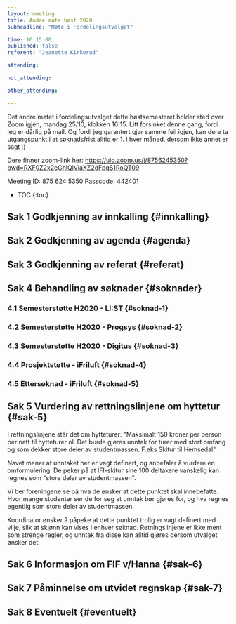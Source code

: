 ```yaml
---
layout: meeting
title: Andre møte høst 2020
subheadline: "Møte i Fordelingsutvalget"

time: 16:15:00
published: false
referent: "Jeanette Kirkerud"

attending:

not_attending:

other_attending:

---
```


Det andre møtet i fordelingsutvalget dette høstsemesteret holder sted over Zoom igjen, mandag 25/10, klokken 16:15.
Litt forsinket denne gang, fordi jeg er dårlig på mail. Og fordi jeg garantert gjør samme feil igjen, 
kan dere ta utgangspunkt i at søknadsfrist alltid er 1. i hver måned, dersom ikke annet er sagt :)

Dere finner zoom-link her:
https://uio.zoom.us/j/8756245350?pwd=RXF0Z2x2eGhlQlViaXZ2dFpqS1RoQT09

Meeting ID: 875 624 5350
Passcode: 442401


* TOC
{:toc}

## Sak 1 Godkjenning av innkalling {#innkalling}

## Sak 2 Godkjenning av agenda {#agenda}

## Sak 3 Godkjenning av referat {#referat}

## Sak 4 Behandling av søknader {#soknader}

### 4.1 Semesterstøtte H2020 - LI:ST {#soknad-1}

### 4.2 Semesterstøtte H2020 - Progsys {#soknad-2}

### 4.3 Semesterstøtte H2020 - Digitus {#soknad-3}

### 4.4 Prosjektstøtte - iFriluft {#soknad-4}

### 4.5 Ettersøknad - iFriluft {#soknad-5}

## Sak 5 Vurdering av rettningslinjene om hyttetur {#sak-5}
I rettningslinjene står det om hytteturer:
"Maksimalt 150 kroner per person per natt til hytteturer ol. Det burde gjøres unntak for turer med stort omfang og som dekker store deler av studentmassen. F.eks Skitur til Hemsedal"

Navet mener at unntaket her er vagt definert, og anbefaler å vurdere en omformulering. 
De peker på at IFI-skitur sine 100 deltakere vanskelig kan regnes som "store deler av studentmassen".

Vi ber foreningene se på hva de ønsker at dette punktet skal innebefatte. 
Hvor mange studenter ser de for seg at unntak bør gjøres for, og hva regnes egentlig som 
store deler av studentmassen.

Koordinator ønsker å påpeke at dette punktet trolig er vagt definert med vilje,
slik at skjønn kan vises i enhver søknad. Retningslinjene er ikke ment som strenge regler,
og unntak fra disse kan alltid gjøres dersom utvalget ønsker det.

## Sak 6 Informasjon om FIF v/Hanna {#sak-6}

## Sak 7 Påminnelse om utvidet regnskap {#sak-7}

## Sak 8 Eventuelt {#eventuelt}
